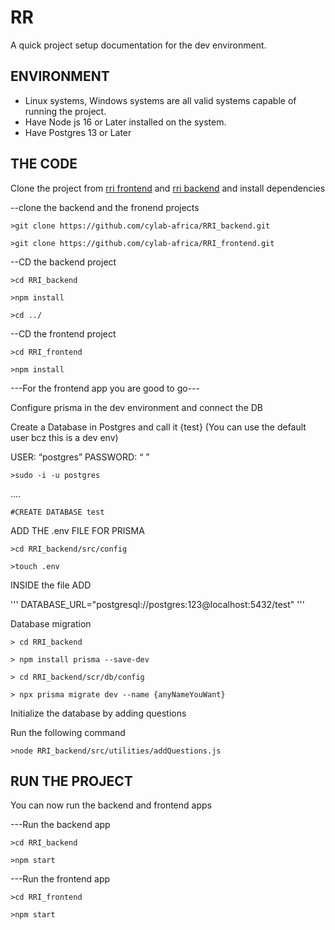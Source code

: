 # RR

A quick project setup documentation for the dev environment.


## ENVIRONMENT
- Linux systems, Windows systems are all valid systems capable of running the project.
- Have Node js 16 or Later installed on the system.
- Have Postgres 13 or Later

## THE CODE

Clone the project from [rri frontend](https://github.com/cylab-africa/RRI_frontend) and [rri backend](https://github.com/cylab-africa/RRI_backend) and install dependencies 

--clone the backend and the fronend projects

```>git clone https://github.com/cylab-africa/RRI_backend.git```

```>git clone https://github.com/cylab-africa/RRI_frontend.git```

--CD the backend project

```>cd RRI_backend```

```>npm install```

```>cd ../```

--CD the frontend project

```>cd RRI_frontend```

```>npm install```

---For the frontend app you are good to go---

Configure prisma in the dev environment and connect the DB

Create a Database in Postgres and call it {test} (You can use the default user bcz this is a dev env)

USER: “postgres”
PASSWORD: “ ”

```>sudo -i -u postgres```

....

```#CREATE DATABASE test```

ADD THE .env FILE FOR PRISMA

```>cd RRI_backend/src/config```

```>touch .env```

INSIDE the file ADD

'''
DATABASE_URL="postgresql://postgres:123@localhost:5432/test"
'''

Database migration

```> cd RRI_backend```

```> npm install prisma --save-dev```

```> cd RRI_backend/scr/db/config```

```> npx prisma migrate dev --name {anyNameYouWant}```


Initialize the database by adding questions

Run the following command

```>node RRI_backend/src/utilities/addQuestions.js```


## RUN THE PROJECT

You can now run the backend and frontend apps

---Run the backend app

```>cd RRI_backend```

```>npm start```

---Run the frontend app

```>cd RRI_frontend```

```>npm start```
